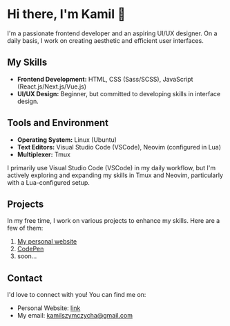 
# Hi there, I'm Kamil 👋

I'm a passionate frontend developer and an aspiring UI/UX designer. On a daily basis, I work on creating aesthetic and efficient user interfaces.

## My Skills

- **Frontend Development:** HTML, CSS (Sass/SCSS), JavaScript (React.js/Next.js/Vue.js)
- **UI/UX Design:** Beginner, but committed to developing skills in interface design.

## Tools and Environment

- **Operating System:** Linux (Ubuntu)
- **Text Editors:** Visual Studio Code (VSCode), Neovim (configured in Lua)
- **Multiplexer:** Tmux

I primarily use Visual Studio Code (VSCode) in my daily workflow, but I'm actively exploring and expanding my skills in Tmux and Neovim, particularly with a Lua-configured setup.

## Projects

In my free time, I work on various projects to enhance my skills. Here are a few of them:

1. [My personal website](https://kszymczycha.github.io)
2. [CodePen](https://codepen.io/kszymczycha)
3. soon...

## Contact

I'd love to connect with you! You can find me on:

- Personal Website: [link](https://kszymczycha.github.io)
- My email: [kamilszymczycha@gmail.com](mailto:kamilszymczycha@gmail.com)

